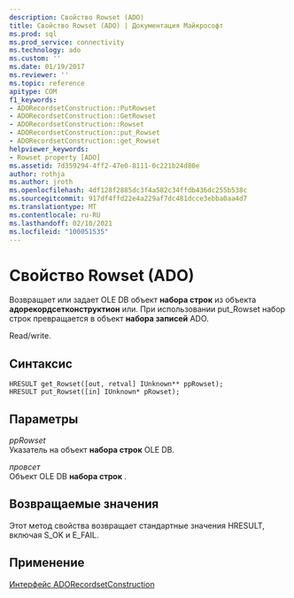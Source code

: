 ```yaml
---
description: Свойство Rowset (ADO)
title: Свойство Rowset (ADO) | Документация Майкрософт
ms.prod: sql
ms.prod_service: connectivity
ms.technology: ado
ms.custom: ''
ms.date: 01/19/2017
ms.reviewer: ''
ms.topic: reference
apitype: COM
f1_keywords:
- ADORecordsetConstruction::PutRowset
- ADORecordsetConstruction::GetRowset
- ADORecordsetConstruction::Rowset
- ADORecordsetConstruction::put_Rowset
- ADORecordsetConstruction::get_Rowset
helpviewer_keywords:
- Rowset property [ADO]
ms.assetid: 7d359294-4ff2-47e0-8111-0c221b24d80e
author: rothja
ms.author: jroth
ms.openlocfilehash: 4df128f2885dc3f4a582c34ffdb436dc255b538c
ms.sourcegitcommit: 917df4ffd22e4a229af7dc481dcce3ebba0aa4d7
ms.translationtype: MT
ms.contentlocale: ru-RU
ms.lasthandoff: 02/10/2021
ms.locfileid: "100051535"
---
```

# <a name="rowset-property-ado"></a>Свойство Rowset (ADO)
Возвращает или задает OLE DB объект **набора строк** из объекта **адорекордсетконструктион** или. При использовании put_Rowset набор строк превращается в объект **набора записей** ADO.  
  
 Read/write.  
  
## <a name="syntax"></a>Синтаксис  
  
```  
HRESULT get_Rowset([out, retval] IUnknown** ppRowset);  
HRESULT put_Rowset([in] IUnknown* pRowset);  
```  
  
## <a name="parameters"></a>Параметры  
 *ppRowset*  
 Указатель на объект **набора строк** OLE DB.  
  
 *провсет*  
 Объект OLE DB **набора строк** .  
  
## <a name="return-values"></a>Возвращаемые значения  
 Этот метод свойства возвращает стандартные значения HRESULT, включая S_OK и E_FAIL.  
  
## <a name="applies-to"></a>Применение  
 [Интерфейс ADORecordsetConstruction](./adorecordsetconstruction-interface.md)